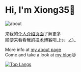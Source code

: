 
# Hi, I'm Xiong35🧸

![about](https://s1.ax1x.com/2020/09/29/0ZrEjA.png)

来我的[个人介绍页面](http://www.xiong35.cn/blog2.0/about)了解更多  
顺便来看看我的[技术博客](http://www.xiong35.cn)呗_(:з」∠)_

More info at [my about page](http://www.xiong35.cn/blog2.0/about)  
Come and take a look at [my blog](http://www.xiong35.cn)😉


[![Top Langs](https://github-readme-stats.vercel.app/api/top-langs/?username=xiong35)](https://github.com/zhaoky)

